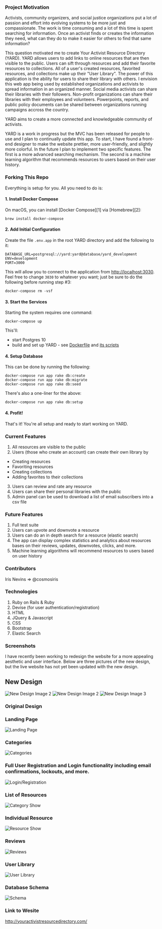 ### Project Motivation
Activists, community organizers, and social justice organizations put a lot of passion and effort into evolving systems to be more just and compassionate. The work is time consuming and a lot of this time is spent searching for information. Once an activist finds or creates the information they need, what can they do to make it easier for others to find that same information? 

This question motivated me to create Your Activist Resource Directory (YARD). YARD allows users to add links to online resources that are then visible to the public. Users can sift through resources and add their favorite resources to collections. All of a user's created resources, favorited resources, and collections make up their "User Library".  The power of this application is the ability for users to share their library with others. I envision this web app being used by established organizations and activists to spread information in an organized manner. Social media activists can share their libraries with their followers. Non-profit organizations can share their libraries with their employees and volunteers. Powerpoints, reports, and public policy documents can be shared between organizations running campaigns accross the country.

YARD aims to create a more connected and knowledgeable community of activists.  

YARD is a work in progress but the MVC has been released for people to use and I plan to continually update this app. To start, I have found a front-end designer to make the website prettier, more user-friendly, and slightly more colorful. In the future I plan to implement two specific features. The first is a more advanced searching mechanism. The second is a machine learning algorithm that recommends resources to users based on their user history. 


### Forking This Repo
Everything is setup for you. All you need to do is:

#### 1. Install Docker Compose
On macOS, you can install [Docker Compose][1] via [Homebrew][2]:

```
brew install docker-compose
```

#### 2. Add Initial Configuration
Create the file `.env.app` in the root YARD directory and
add the following to it:

```
DATABASE_URL=postgresql://yard:yard@database/yard_development
ENV=development
PORT=3000
```

This will allow you to connect to the application from <http://localhost:3030>.
Feel free to change `3030` to whatever you want; just be sure to do the following
before running step #3:

```
docker-compose rm -vsf
```

#### 3. Start the Services
Starting the system requires one command:

```
docker-compose up
```

This'll:

  * start Postgres 10
  * build and set up YARD - see [Dockerfile](./Dockerfile) and [its scripts](./docker)

#### 4. Setup Database
This can be done by running the following:

```
docker-compose run app rake db:create
docker-compose run app rake db:migrate
docker-compose run app rake db:seed
```

There's also a one-liner for the above:

```
docker-compose run app rake db:setup
```

#### 4. Profit!
That's it! You're all setup and ready to start working on YARD.


### Current Features
1. All resources are visible to the public
2. Users (those who create an account) can create their own library by 
  * Creating resources
  * Favoriting resources
  * Creating collections
  * Adding favorites to their collections

3. Users can review and rate any resource
4. Users can share their personal libraries with the public  
5. Admin panel can be used to download a list of email subscribers into a csv file 

### Future Features
1. Full test suite
2. Users can upvote and downvote a resource
4. Users can do an in depth search for a resource (elastic search)
5. The app can display complex statistics and analytics about resources bases on their reviews, updates, downvotes, clicks, and more. 
6. Machine learning algorithms will recommend resources to users based on user history

### Contributors
Iris Nevins => @cosmosiris

### Technologies 
1. Ruby on Rails & Ruby
2. Devise (for user authentication/registration)
3. HTML
4. JQuery & Javascript
5. CSS
6. Bootstrap
7. Elastic Search 

### Screenshots
I have recently been working to redesign the website for a more appealing aesthetic and user interface. Below are three pictures of the new design, but the live website has not yet been updated with the new design. 
## New Design
![New Design Image 2](https://raw.githubusercontent.com/cosmosiris/activist-resource-directory/development/public/github-images/updated-design-1.png)
![New Design Image 2](https://raw.githubusercontent.com/cosmosiris/activist-resource-directory/development/public/github-images/updated-design-2.png)
![New Design Image 3](https://raw.githubusercontent.com/cosmosiris/activist-resource-directory/development/public/github-images/updated-design-3.png)
### Original Design
### Landing Page
![Landing Page](https://raw.githubusercontent.com/cosmosiris/activist-resource-directory/development/public/github-images/yard-landing-page.png)
### Categories
![Categories](https://raw.githubusercontent.com/cosmosiris/activist-resource-directory/development/public/github-images/yard-categories.png)
### Full User Registration and Login functionality including email confirmations, lockouts, and more. 
![Login/Registration](https://raw.githubusercontent.com/cosmosiris/activist-resource-directory/development/public/github-images/yard-login-registration.png)
### List of Resources
![Category Show](https://raw.githubusercontent.com/cosmosiris/activist-resource-directory/development/public/github-images/yard-resource-list.png)
### Individual Resource
![Resource Show](https://raw.githubusercontent.com/cosmosiris/activist-resource-directory/development/public/github-images/yard-resource-show.png)
### Reviews
![Reviews](https://raw.githubusercontent.com/cosmosiris/activist-resource-directory/development/public/github-images/yard-review.png)
### User Library
![User Library](https://raw.githubusercontent.com/cosmosiris/activist-resource-directory/development/public/github-images/yard-user-library.png)

### Database Schema 
![Schema](https://raw.githubusercontent.com/cosmosiris/activist-resource-directory/development/public/github-images/yard-schema.png)

### Link to Wesite
http://youractivistresourcedirectory.com/
